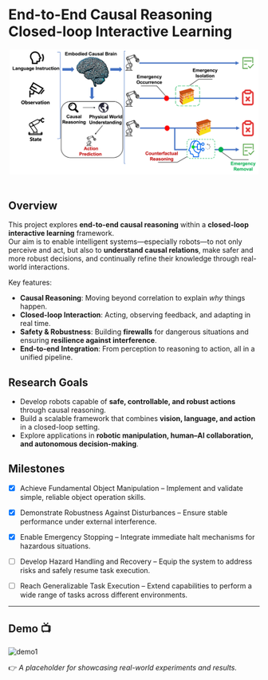 # End-to-End Causal Reasoning Closed-loop Interactive Learning

<div style="text-align:center;">
  <img src="assets/causal-rob.png" width="500"/>
</div></br>

## Overview
This project explores **end-to-end causal reasoning** within a **closed-loop interactive learning** framework.  
Our aim is to enable intelligent systems—especially robots—to not only perceive and act, but also to **understand causal relations**, make safer and more robust decisions, and continually refine their knowledge through real-world interactions.

Key features:
- **Causal Reasoning**: Moving beyond correlation to explain *why* things happen.  
- **Closed-loop Interaction**: Acting, observing feedback, and adapting in real time.  
- **Safety & Robustness**: Building **firewalls** for dangerous situations and ensuring **resilience against interference**.  
- **End-to-end Integration**: From perception to reasoning to action, all in a unified pipeline.  

## Research Goals
- Develop robots capable of **safe, controllable, and robust actions** through causal reasoning.  
- Build a scalable framework that combines **vision, language, and action** in a closed-loop setting.  
- Explore applications in **robotic manipulation, human–AI collaboration, and autonomous decision-making**.  


## Milestones

- [X] Achieve Fundamental Object Manipulation – Implement and validate simple, reliable object operation skills.
- [X] Demonstrate Robustness Against Disturbances – Ensure stable performance under external interference.
- [X] Enable Emergency Stopping – Integrate immediate halt mechanisms for hazardous situations.
- [ ] Develop Hazard Handling and Recovery – Equip the system to address risks and safely resume task execution.
- [ ] Reach Generalizable Task Execution – Extend capabilities to perform a wide range of tasks across different environments.




---

## Demo 📺
![demo1](assets/demo1.gif)


👉 *A placeholder for showcasing real-world experiments and results.*  




<!-- ## Project Structure -->
<!-- - `src/` – Core source code for causal reasoning modules  
- `data/` – Sample datasets and preprocessing scripts  
- `docs/` – Technical documentation and research notes  
- `scripts/` – Training, evaluation, and visualization tools   -->



<!-- ## Citation
If you find this project useful for your research, please cite:  
```bibtex
@article{end2end_causal_learning,
  title={End-to-End Causal Reasoning Closed-loop Interactive Learning},
  author={Your Team},
  journal={Research Project},
  year={2025}
} -->